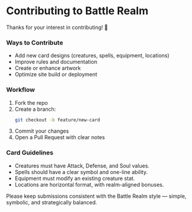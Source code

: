 # Contributing to Battle Realm

Thanks for your interest in contributing! 🎉

### Ways to Contribute
- Add new card designs (creatures, spells, equipment, locations)
- Improve rules and documentation
- Create or enhance artwork
- Optimize site build or deployment

### Workflow
1. Fork the repo
2. Create a branch:
   ```bash
   git checkout -b feature/new-card
   ```
3. Commit your changes
4. Open a Pull Request with clear notes

### Card Guidelines
- Creatures must have Attack, Defense, and Soul values.
- Spells should have a clear symbol and one-line ability.
- Equipment must modify an existing creature stat.
- Locations are horizontal format, with realm-aligned bonuses.

Please keep submissions consistent with the Battle Realm style — simple, symbolic, and strategically balanced.
